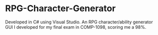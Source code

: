 # RPG-Character-Generator
Developed in C# using Visual Studio. An RPG character/ability generator GUI I developed for my final exam in COMP-1098, scoring me a 98%.
